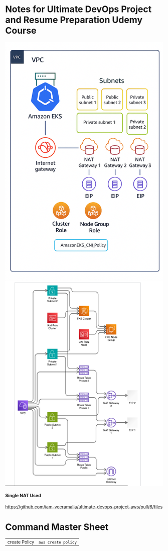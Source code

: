 # Notes for Ultimate DevOps Project and Resume Preparation Udemy Course

![diagram1](./eks-install/architect-diagrams/diagram-1.png)
![diagram2](./eks-install/architect-diagrams/diagram-2.png)

#### Single NAT Used
https://github.com/iam-veeramalla/ultimate-devops-project-aws/pull/6/files

# Command Master Sheet

|||
| --- | --- |
| create Policy | `aws create policy` |